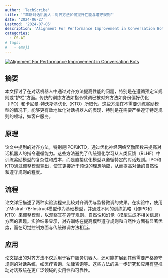 ```yaml
---
author: 'TechScribe'
title: '"革新对话机器人：对齐方法如何提升性能与遵守规则"'
date: '2024-06-27'
Lastmod: '2024-07-05'
description: 'Alignment For Performance Improvement in Conversation Bots'
categories:
  - CS.AI
# tags:
#   - emoji
---
```


[![Alignment For Performance Improvement in Conversation Bots](https://arxiv-research-1301205113.cos.ap-guangzhou.myqcloud.com/images/2406.18954v1.pdf_0.jpg)](https://arxiv.org/abs/2406.18954v1)

## 摘要

本文探讨了在对话机器人中通过对齐方法提高性能的问题，特别是在遵循预定义规则或“护栏”方面。传统的训练方法如指令微调已被对齐方法如身份偏好优化（IPO）和卡尼曼-特沃斯基优化（KTO）所取代，这些方法在不需要训练奖励模型的情况下，能够更有效地优化对话机器人的表现，特别是在需要严格遵守特定规则的领域，如客户服务。<!--more-->

## 原理

论文中提到的对齐方法，特别是IPO和KTO，通过优化神经网络奖励函数来提高对话机器人的指令遵循能力。这些方法避免了传统强化学习从人类反馈（RLHF）中训练奖励模型的复杂性和成本，而是直接优化模型以遵循特定的对话规则。IPO和KTO通过调整模型输出，使其更接近于预设的理想响应，从而提高对话的自然性和遵守规则的程度。

## 流程

论文详细描述了两种实验流程来比较对齐调优与监督微调的效果。在实验中，使用了Mistral-7B-Instruct模型作为基础模型，并通过不同的训练策略（如IPO和KTO）来调整模型，以观察其在遵守规则、自然性和幻觉（模型生成不相关信息）方面的表现。实验结果显示，对齐训练在提高模型遵守规则和自然性方面有显著优势，而在幻觉控制方面与传统微调方法相当。

## 应用

论文提出的对齐方法不仅适用于客户服务机器人，还可能扩展到其他需要严格遵守规则的对话系统，如医疗咨询、法律咨询等。这些方法的进一步研究和应用有望推动对话系统在更广泛领域的实用性和可靠性。